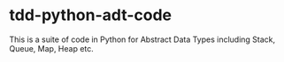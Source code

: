 # tdd-python-adt-code
This is a suite of code in Python for Abstract Data Types including Stack, Queue, Map, Heap etc.
